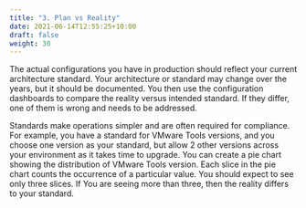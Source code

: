```yaml
---
title: "3. Plan vs Reality"
date: 2021-06-14T12:55:25+10:00
draft: false
weight: 30
---
```


The actual configurations you have in production should reflect your current architecture standard. Your architecture or standard may change over the years, but it should be documented. You then use the configuration dashboards to compare the reality versus intended standard. If they differ, one of them is wrong and needs to be addressed.

Standards make operations simpler and are often required for compliance. For example, you have a standard for VMware Tools versions, and you choose one version as your standard, but allow 2 other versions across your environment as it takes time to upgrade. You can create a pie chart showing the distribution of VMware Tools version. Each slice in the pie chart counts the occurrence of a particular value. You should expect to see only three slices. If You are seeing more than three, then the reality differs to your standard. 